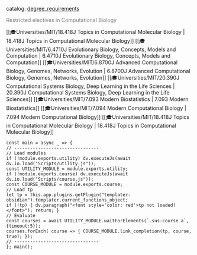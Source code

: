 catalog: [degree_requirements](https://eecsis.mit.edu/degree_requirements.html#COMPBIO)

<font style="color: grey">Restricted electives in Computational Biology</font>

<span class="sus-course">[[🎓Universities/MIT/18.418J Topics in Computational Molecular Biology | 18.418J Topics in Computational Molecular Biology]]</span>
<span class="sus-course">[[🎓Universities/MIT/6.4710J Evolutionary Biology, Concepts, Models and Computation | 6.4710J Evolutionary Biology, Concepts, Models and Computation]]</span>
<span class="sus-course">[[🎓Universities/MIT/6.8700J Advanced Computational Biology, Genomes, Networks, Evolution | 6.8700J Advanced Computational Biology, Genomes, Networks, Evolution]]</span>
<span class="sus-course">[[🎓Universities/MIT/20.390J Computational Systems Biology, Deep Learning in the Life Sciences | 20.390J Computational Systems Biology, Deep Learning in the Life Sciences]]</span>
<span class="sus-course">[[🎓Universities/MIT/7.093 Modern Biostatistics | 7.093 Modern Biostatistics]]</span>
<span class="sus-course">[[🎓Universities/MIT/7.094 Modern Computational Biology | 7.094 Modern Computational Biology]]</span>
<span class="sus-course">[[🎓Universities/MIT/18.418J Topics in Computational Molecular Biology | 18.418J Topics in Computational Molecular Biology]]</span>

```dataviewjs
const main = async _ => {
// --------------------------------
// Load modules
if (!module.exports.utility) dv.executeJs(await dv.io.load("Scripts/utility.js"));
const UTILITY_MODULE = module.exports.utility;
if (!module.exports.course) dv.executeJs(await dv.io.load("Scripts/course.js"));
const COURSE_MODULE = module.exports.course;
// Load tp
let tp = this.app.plugins.getPlugin("templater-obsidian").templater.current_functions_object;
if (!tp) { dv.paragraph("<font style='color: red'>tp not loaded!</font>"); return; }
// Evaluate
const courses = await UTILITY_MODULE.waitForElements(`.sus-course a`, {timeout:5});
courses.forEach( course => { COURSE_MODULE.link_completion(tp, course, true); });
// --------------------------------
}; main();
```